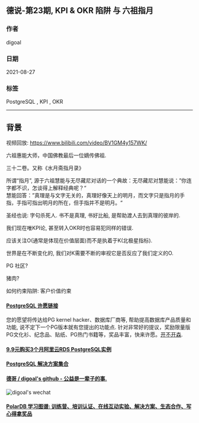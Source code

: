 ## 德说-第23期, KPI & OKR 陷阱 与 六祖指月             
              
### 作者              
digoal              
              
### 日期              
2021-08-27               
              
### 标签              
PostgreSQL , KPI , OKR                
              
----              
              
## 背景    
    
视频回放: https://www.bilibili.com/video/BV1GM4y157WK/   
   
六祖惠能大师，中国佛教最后一位嫡传佛祖.  
     
三十二卷。又称《水月斋指月录》   
  
所谓“指月”, 源于六祖慧能与无尽藏尼对话的一个典故：无尽藏尼对慧能说：”你连字都不识，怎谈得上解释经典呢？“   
慧能回答：”真理是与文字无关的，真理好像天上的明月，而文字只是指月的手指，手指可指出明月的所在，但手指并不是明月。“   
  
圣经也说: 字句杀死人. 书不是真理, 书好比船, 是帮助渡人去到真理的彼岸的.   
  
我们现在唯KPI论, 甚至转入OKR时也容易犯同样的错误.     
  
应该关注O(通常是体现在价值层面)而不是执着于K(北极星指标).    
  
世界是在不断变化的, 我们对K需要不断的审视它是否反应了我们定义的O.    
     
PG 社区?    
  
猪肉?   
    
如何约束陷阱: 客户价值约束    
  
  
  
#### [PostgreSQL 许愿链接](https://github.com/digoal/blog/issues/76 "269ac3d1c492e938c0191101c7238216")
您的愿望将传达给PG kernel hacker、数据库厂商等, 帮助提高数据库产品质量和功能, 说不定下一个PG版本就有您提出的功能点. 针对非常好的提议，奖励限量版PG文化衫、纪念品、贴纸、PG热门书籍等，奖品丰富，快来许愿。[开不开森](https://github.com/digoal/blog/issues/76 "269ac3d1c492e938c0191101c7238216").  
  
  
#### [9.9元购买3个月阿里云RDS PostgreSQL实例](https://www.aliyun.com/database/postgresqlactivity "57258f76c37864c6e6d23383d05714ea")
  
  
#### [PostgreSQL 解决方案集合](https://yq.aliyun.com/topic/118 "40cff096e9ed7122c512b35d8561d9c8")
  
  
#### [德哥 / digoal's github - 公益是一辈子的事.](https://github.com/digoal/blog/blob/master/README.md "22709685feb7cab07d30f30387f0a9ae")
  
  
![digoal's wechat](../pic/digoal_weixin.jpg "f7ad92eeba24523fd47a6e1a0e691b59")
  
  
#### [PolarDB 学习图谱: 训练营、培训认证、在线互动实验、解决方案、生态合作、写心得拿奖品](https://www.aliyun.com/database/openpolardb/activity "8642f60e04ed0c814bf9cb9677976bd4")
  
